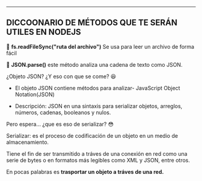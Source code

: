 



---

## DICCOONARIO DE MÉTODOS QUE TE SERÁN UTILES EN NODEJS

🍂 __fs.readFileSync("ruta del archivo")__ Se usa para leer un archivo de forma fácil

🍂 __JSON.parse()__ este método analiza una cadena de texto como JSON.

¿Objeto JSON? ¿Y eso con que se come? 😆

- El objeto JSON contiene métodos para analizar- JavaScript Object Notation(JSON)

- Descripción: JSON en una sintaxis para serializar objetos, arreglos, números, cadenas, booleanos y nulos.

Pero espera... ¿que es eso de serializar? 😳

Serializar: es el proceso de codificación de un objeto en un medio de almacenamiento.

Tiene el fin de ser transmitido a tráves de una conexión en red como una serie de bytes o en formatos más legibles como  XML y JSON, entre otros.

En pocas palabras es __trasportar un objeto a tráves de una red.__
